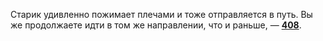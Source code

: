Старик удивленно пожимает плечами и тоже отправляется в путь. Вы же продолжаете идти в том же направлении, что и раньше, — [**408**](#n_408).

